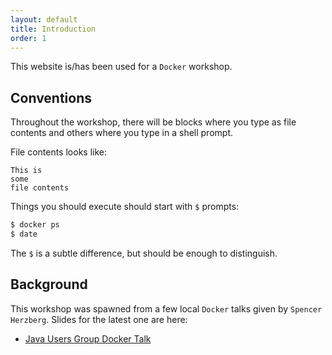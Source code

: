 ```yaml
---
layout: default
title: Introduction
order: 1
---
```


This website is/has been used for a `Docker` workshop.

Conventions
-----------

Throughout the workshop, there will be blocks where you type as file contents
and others where you type in a shell prompt.

File contents looks like:

```text
This is
some
file contents
```

Things you should execute should start with `$` prompts:

```bash
$ docker ps
$ date
```

The `$` is a subtle difference, but should be enough to distinguish.

Background
----------

This workshop was spawned from a few local `Docker` talks given by `Spencer Herzberg`.
Slides for the latest one are here:

 * [Java Users Group Docker Talk](https://docs.google.com/presentation/d/1xofahV_fXs2r-M5hkf0CIoBcn8J8AgXl0hMlVzGcFVI/edit?usp=sharing)
